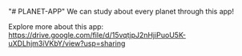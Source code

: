 "# PLANET-APP"
We can study about every planet through this app!

Explore more about this app: https://drive.google.com/file/d/15vqtjpJ2nHjiPuoU5K-uXDLhjm3iVKbY/view?usp=sharing
